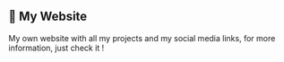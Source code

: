 ## 🔗 My Website
My own website with all my projects and my social media links, for more information, just check it !
